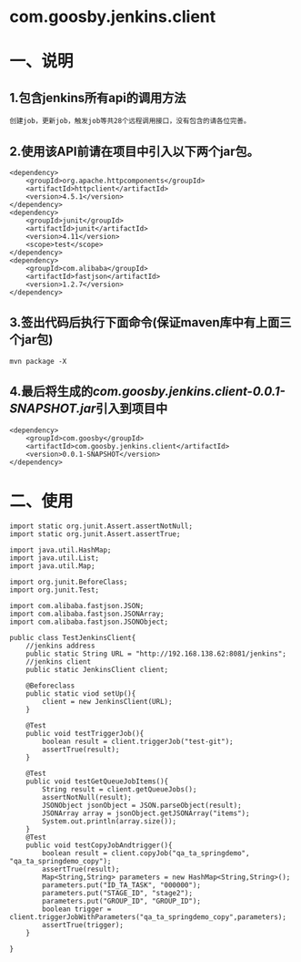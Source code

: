 # com.goosby.jenkins.client
# 一、说明 #

## 1.包含jenkins所有api的调用方法 ##
	创建job，更新job，触发job等共28个远程调用接口，没有包含的请各位完善。
## 2.使用该API前请在项目中引入以下两个jar包。 ##
	<dependency>
		<groupId>org.apache.httpcomponents</groupId>
		<artifactId>httpclient</artifactId>
		<version>4.5.1</version>
	</dependency>
	<dependency>
		<groupId>junit</groupId>
		<artifactId>junit</artifactId>
		<version>4.11</version>
		<scope>test</scope>
	</dependency>
	<dependency>
		<groupId>com.alibaba</groupId>
		<artifactId>fastjson</artifactId>
		<version>1.2.7</version>
	</dependency>
## 3.签出代码后执行下面命令(保证maven库中有上面三个jar包) ##
	mvn package -X
## 4.最后将生成的*com.goosby.jenkins.client-0.0.1-SNAPSHOT.jar*引入到项目中 ##
	<dependency>
		<groupId>com.goosby</groupId>
		<artifactId>com.goosby.jenkins.client</artifactId>
		<version>0.0.1-SNAPSHOT</version>
	</dependency>
# 二、使用 #
	import static org.junit.Assert.assertNotNull;
	import static org.junit.Assert.assertTrue;
	
	import java.util.HashMap;
	import java.util.List;
	import java.util.Map;
	
	import org.junit.BeforeClass;
	import org.junit.Test;
	
	import com.alibaba.fastjson.JSON;
	import com.alibaba.fastjson.JSONArray;
	import com.alibaba.fastjson.JSONObject;

	public class TestJenkinsClient{
		//jenkins address
	    public static String URL = "http://192.168.138.62:8081/jenkins";
		//jenkins client
		public static JenkinsClient client;
		
		@Beforeclass
		public static viod setUp(){
			client = new JenkinsClient(URL);
		}
		
		@Test
		public void testTriggerJob(){
			boolean result = client.triggerJob("test-git");
			assertTrue(result);
		}
		
		@Test
		public void testGetQueueJobItems(){
			String result = client.getQueueJobs();
			assertNotNull(result);
			JSONObject jsonObject = JSON.parseObject(result);
			JSONArray array = jsonObject.getJSONArray("items");
			System.out.println(array.size());
		}
		@Test
		public void testCopyJobAndtrigger(){
			boolean result = client.copyJob("qa_ta_springdemo", "qa_ta_springdemo_copy");
			assertTrue(result);
			Map<String,String> parameters = new HashMap<String,String>();
			parameters.put("ID_TA_TASK", "000000");
			parameters.put("STAGE_ID", "stage2");
			parameters.put("GROUP_ID", "GROUP_ID");
			boolean trigger = client.triggerJobWithParameters("qa_ta_springdemo_copy",parameters);
			assertTrue(trigger);
		}

	}
